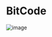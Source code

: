 # BitCode
![image](https://user-images.githubusercontent.com/31977112/43597832-2b668fb8-96be-11e8-9291-43d8ec244997.png)
